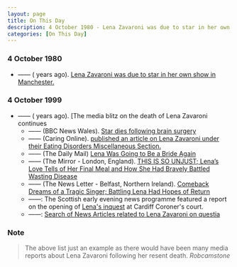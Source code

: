 ```yaml
---
layout: page
title: On This Day
description: 4 October 1980 - Lena Zavaroni was due to star in her own show in Manchester. 4 October 1999 - The media blitz on the death of Lena Zavaroni continues.
categories: [On This Day]
---
```


### 4 October 1980
* —— (<span id="age1"></span> years ago). [Lena Zavaroni was due to star in her own show in Manchester.](/theatre/manchester/1980/10/04/the-lena-zavaroni-show.html)

### 4 October 1999
* —— (<span id="age2"></span> years ago). [The media blitz on the death of Lena Zavaroni continues
   * —— (BBC News Wales). [Star dies following brain surgery](http://news.bbc.co.uk/1/hi/wales/463655.stm)
   * —— (Caring Online). [published an article on Lena Zavaroni under their Eating Disorders Miscellaneous Section.](/deleted%20online%20articles/1999/10/04/caringonline.html)
   * —— (The Daily Mail) [Lena Was Going to Be a Bride Again](http://127.0.0.1:4000/the%20news%20letter/1999/10/04/Daily-Mail.html)
   * —— (The Mirror - London, England). [THIS IS SO UNJUST; Lena’s Love Tells of Her Final Meal and How She Had Bravely Battled Wasting Disease](/the%20mirror/1999/10/04/the-mirror.html)
   * —— (The News Letter - Belfast, Northern Ireland). [Comeback Dreams of a Tragic Singer; Battling Lena Had Hopes of Return](/the%20news%20letter/1999/10/04/The-News-Letter.html)
   * ——: The Scottish early evening news programme featured a report on the opening of [Lena's inquest](/biography/lena-zavaroni#inquest) at Cardiff Coroner's court.
   * ——: [Search of News Articles related to Lena Zavaroni on questia](https://www.questia.com/searchglobal#!/?keywords=lena%20zavaroni!AllWords&publicationDateStart=10%2F04%2F1999&publicationDateEnd=10%2F04%2F1999&PeerReviewedType=0&pageNumber=1&mediaType=newspapers)

### Note
> The above list just an example as there would have been many media reports about Lena Zavaroni following her resent death.
<cite>Robcamstone</cite>

<!-- Script for calculating number of years ago -->
<script>
var dob = '19801004';
var year = Number(dob.substr(0, 4));
var month = Number(dob.substr(4, 2)) - 1;
var day = Number(dob.substr(6, 2));
var today = new Date();
var age1 = today.getFullYear() - year;
if (today.getMonth() < month || (today.getMonth() == month && today.getDate() < day)) {
age1--;
}
document.getElementById("age1").innerHTML=age1;

var dob = '19991004';
var year = Number(dob.substr(0, 4));
var month = Number(dob.substr(4, 2)) - 1;
var day = Number(dob.substr(6, 2));
var today = new Date();
var age2 = today.getFullYear() - year;
if (today.getMonth() < month || (today.getMonth() == month && today.getDate() < day)) {
age2--;
}
document.getElementById("age2").innerHTML=age2;
</script>

